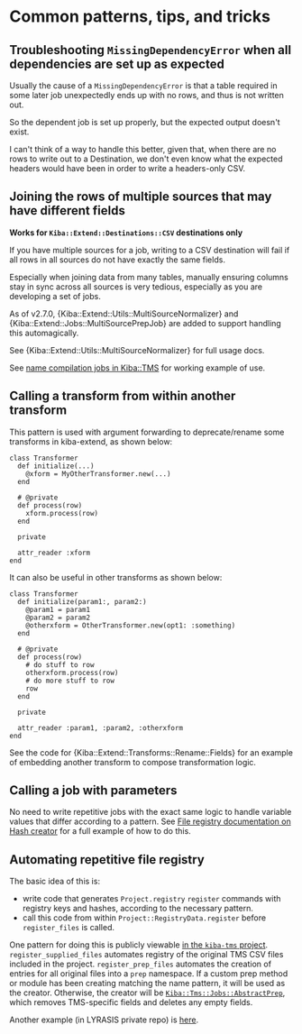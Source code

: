 # Common patterns, tips, and tricks

## Troubleshooting `MissingDependencyError` when all dependencies are set up as expected

Usually the cause of a `MissingDependencyError` is that a table required in some later job unexpectedly ends up with no rows, and thus is not written out. 

So the dependent job is set up properly, but the expected output doesn't exist. 

I can't think of a way to handle this better, given that, when there are no rows to write out to a Destination, we don't even know what the expected headers would have been in order to write a headers-only CSV.

## Joining the rows of multiple sources that may have different fields

**Works for `Kiba::Extend::Destinations::CSV` destinations only**

If you have multiple sources for a job, writing to a CSV destination will fail if all rows in all sources do not have exactly the same fields.

Especially when joining data from many tables, manually ensuring columns stay in sync across all sources is very tedious, especially as you are developing a set of jobs. 

As of v2.7.0, {Kiba::Extend::Utils::MultiSourceNormalizer} and {Kiba::Extend::Jobs::MultiSourcePrepJob} are added to support handling this automagically. 

See {Kiba::Extend::Utils::MultiSourceNormalizer} for full usage docs.

See [name compilation jobs in Kiba::TMS](https://github.com/lyrasis/kiba-tms/blob/main/lib/kiba/tms/jobs/in_between/name_compilation.rb) for working example of use.

## Calling a transform from within another transform

This pattern is used with argument forwarding to deprecate/rename some transforms in kiba-extend, as shown below: 

```
class Transformer
  def initialize(...)
    @xform = MyOtherTransformer.new(...)
  end

  # @private
  def process(row)
    xform.process(row)
  end
  
  private
  
  attr_reader :xform
end
```

It can also be useful in other transforms as shown below:


```
class Transformer
  def initialize(param1:, param2:)
    @param1 = param1
	@param2 = param2
	@otherxform = OtherTransformer.new(opt1: :something)
  end

  # @private
  def process(row)
    # do stuff to row
    otherxform.process(row)
    # do more stuff to row
	row
  end
  
  private
  
  attr_reader :param1, :param2, :otherxform
end
```

See the code for {Kiba::Extend::Transforms::Rename::Fields} for an example of embedding another transform to compose transformation logic.

## Calling a job with parameters

No need to write repetitive jobs with the exact same logic to handle variable values that differ according to a pattern. See [File registry documentation on Hash creator](https://lyrasis.github.io/kiba-extend/file.file_registry_entry.html#hash-creator-example-since-2-7-2) for a full example of how to do this.

## Automating repetitive file registry

The basic idea of this is: 

* write code that generates `Project.registry` `register` commands with registry keys and hashes, according to the necessary pattern.
* call this code from within `Project::RegistryData.register` before `register_files` is called. 

One pattern for doing this is publicly viewable [in the `kiba-tms` project](https://github.com/lyrasis/csws-update/blob/main/lib/csws/registry_data.rb#L7-L15). `register_supplied_files` automates registry of the original TMS CSV files included in the project. `register_prep_files` automates the creation of entries for all original files into a `prep` namespace. If a custom prep method or module has been creating matching the name pattern, it will be used as the creator. Otherwise, the creator will be [`Kiba::Tms::Jobs::AbstractPrep`](https://github.com/lyrasis/kiba-tms/blob/main/lib/kiba/tms/jobs/abstract_prep.rb), which removes TMS-specific fields and deletes any empty fields. 

Another example (in LYRASIS private repo) is [here](https://github.com/lyrasis/csws-update/blob/main/lib/csws/registry_data.rb#L7-L15).
